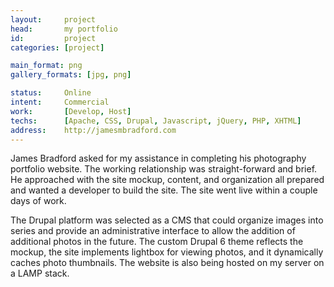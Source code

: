 ```yaml
---
layout:     project
head:       my portfolio
id:         project
categories: [project]

main_format: png
gallery_formats: [jpg, png]

status:     Online
intent:     Commercial
work:       [Develop, Host]
techs:      [Apache, CSS, Drupal, Javascript, jQuery, PHP, XHTML]
address:    http://jamesmbradford.com
---
```

James Bradford asked for my assistance in completing his photography portfolio website. The working relationship was straight-forward and brief. He approached with the site mockup, content, and organization all prepared and wanted a developer to build the site. The site went live within a couple days of work.

The Drupal platform was selected as a CMS that could organize images into series and provide an administrative interface to allow the addition of additional photos in the future. The custom Drupal 6 theme reflects the mockup, the site implements lightbox for viewing photos, and it dynamically caches photo thumbnails. The website is also being hosted on my server on a LAMP stack.